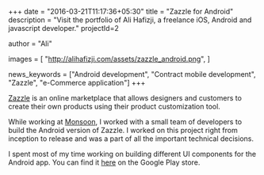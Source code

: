 +++
date = "2016-03-21T11:17:36+05:30"
title = "Zazzle for Android"
description = "Visit the portfolio of Ali Hafizji, a freelance iOS, Android and javascript developer."
projectId=2

author      = "Ali"

images       = [
                "http://alihafizji.com/assets/zazzle_android.png",
              ]
              
news_keywords = ["Android development", "Contract mobile development", "Zazzle", "e-Commerce application"]
+++

<a href="http://www.zazzle.com/" target="_blank">Zazzle</a> is an online marketplace that allows designers and customers to create their own products using their product customization tool.

While working at <a href="http://www.kunaiconsulting.com/">Monsoon</a>, I worked with a small team of developers to build the Android version of Zazzle. I worked on this project right from inception to release and was a part of all the important technical decisions.

I spent most of my time working on building different UI components for the Android app. You can find it <a href="https://play.google.com/store/apps/details?id=com.zazzle&hl=en" target="_blank">here</a> on the Google Play store.
